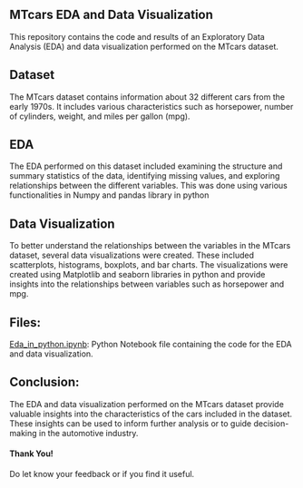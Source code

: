 ## MTcars EDA and Data Visualization

This repository contains the code and results of an Exploratory Data Analysis (EDA) and data visualization performed on the MTcars dataset.

## Dataset
The MTcars dataset contains information about 32 different cars from the early 1970s. It includes various characteristics such as horsepower, number of cylinders, weight, and miles per gallon (mpg).

## EDA
The EDA performed on this dataset included examining the structure and summary statistics of the data, identifying missing values, and exploring relationships between the different variables. This was done using various functionalities in Numpy and pandas library in python

## Data Visualization
To better understand the relationships between the variables in the MTcars dataset, several data visualizations were created. These included scatterplots, histograms, boxplots, and bar charts. The visualizations were created using Matplotlib and seaborn libraries in python and provide insights into the relationships between variables such as horsepower and mpg.

## Files:

 [Eda_in_python.ipynb](https://github.com/Anshu-D/Data-Visualisation/blob/main/Eda-in-python.ipynb): Python Notebook file containing the code for the EDA and data visualization.

## Conclusion:

The EDA and data visualization performed on the MTcars dataset provide valuable insights into the characteristics of the cars included in the dataset. These insights can be used to inform further analysis or to guide decision-making in the automotive industry.


#### Thank You!
Do let know your feedback or if you find it useful.
